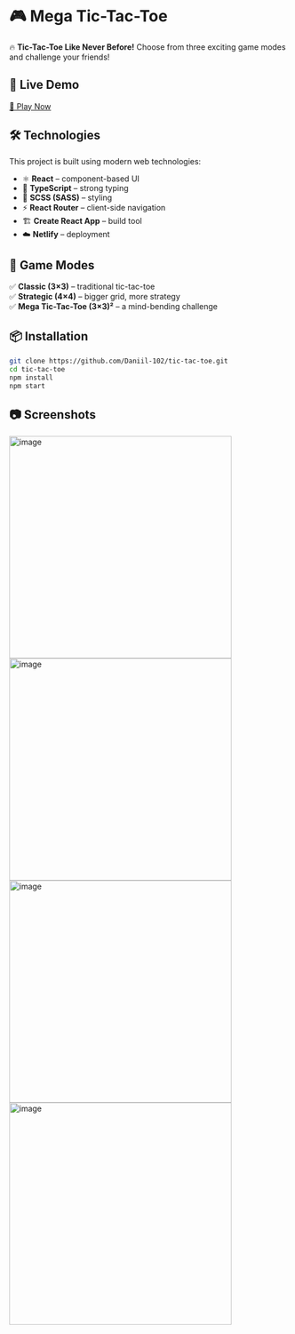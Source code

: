 # 🎮 Mega Tic-Tac-Toe

🔥 **Tic-Tac-Toe Like Never Before!** Choose from three exciting game modes and challenge your friends!

## 🚀 Live Demo

[🔗 Play Now](https://mega-tic-tac-toe.netlify.app/)

## 🛠 Technologies

This project is built using modern web technologies:

- ⚛️ **React** – component-based UI
- 🧥 **TypeScript** – strong typing
- 🎨 **SCSS (SASS)** – styling
- ⚡ **React Router** – client-side navigation
- 🏗 **Create React App** – build tool
- ☁️ **Netlify** – deployment

## 🎲 Game Modes

✅ **Classic (3×3)** – traditional tic-tac-toe  
✅ **Strategic (4×4)** – bigger grid, more strategy  
✅ **Mega Tic-Tac-Toe (3×3)²** – a mind-bending challenge

## 📦 Installation

```sh
git clone https://github.com/Daniil-102/tic-tac-toe.git
cd tic-tac-toe
npm install
npm start
```

## 📷 Screenshots

<img width="400" alt="image" src="https://github.com/user-attachments/assets/b1f40797-4315-4058-8e6f-9320810780c8" />

<img width="400" alt="image" src="https://github.com/user-attachments/assets/8e59e749-b696-446d-8e2f-f7fe2f785646" />

<img width="400" alt="image" src="https://github.com/user-attachments/assets/b84c6e3b-2ef2-4d34-b671-baa51e58b8d7" />

<img width="400" alt="image" src="https://github.com/user-attachments/assets/a5e28e9e-a734-45dd-a974-df148b780580" />
